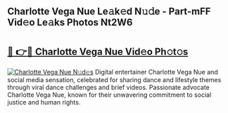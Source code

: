 ## Charlotte Vega Nue Le𝚊k𝚎d N𝚞𝚍e - Part-mFF Vid𝚎o Le𝚊ks Photos Nt2W6

# <h2><a href="http://fb1pxs.evod.top/?m=Charlotte+Vega+Nue">🔗 👉🔴 Charlotte Vega Nue Vid𝚎o Ph𝚘t𝚘s</a></h2>

[![Charlotte Vega Nue N𝚞d𝚎s](https://i.imgur.com/8V9OHl7.gif)](http://fb1pxs.evod.top/?m=Charlotte+Vega+Nue)
Digital entertainer Charlotte Vega Nue and social media sensation, celebrated for sharing dance and lifestyle themes through viral dance challenges and brief videos. Passionate advocate Charlotte Vega Nue, known for their unwavering commitment to social justice and human rights. 
